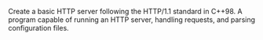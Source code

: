 Create a basic HTTP server following the HTTP/1.1 standard in C++98. A program capable of running an HTTP server, handling requests, and parsing configuration files.

